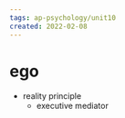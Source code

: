 ```yaml
---
tags: ap-psychology/unit10 
created: 2022-02-08
---
```


# ego

- reality principle
	- executive mediator 
